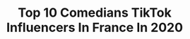 ---
title: Top 10 Comedians TikTok Influencers In France In 2020
description: >-
  Find top comedians TikTok influencers in France in 2020. Most popular hashtags: #pourtoi #foryou #humour #foryoupage.
platform: TikTok
hits: 37
text_top: Discover the best TikTok accounts on inBeat.
text_bottom: Our platform holds 37 TikTok influencers like this in France for you to collaborate.
profiles:
  - username: "redhajr"
    fullname: >-
      Redha JR
    bio: >-
      French comedian 🇫🇷 📮 Redhajr.contact.pro@gmail.com 🦧🏴‍☠️❤️
    location: "France"
    followers: 2300000
    engagement: 1702
    commentsToLikes: 0.005651
    id: ck9025jt4c3ws0j78tnvvmvnx
    verified: true
    hashtags: "#sosomaness"
  - username: "thomas.letutour"
    fullname: >-
      Thomas Le Tutour
    bio: >-
      IG: thomas.letutour Singer/Comedian 🎙🎭 Spreading Positivity 🌈 🇨🇦✨🇫🇷
    location: "France"
    followers: 8848
    engagement: 1038
    commentsToLikes: 0.013286
    id: cka0s32ljjlok0i78gs4sdknf
    verified: false
    hashtags: "#quebec, #foryou, #4u, #snow"
  - username: "stephanesacreofficiel"
    fullname: >-
      stephanesacre
    bio: >-
      L’excès, comedian from 🇨🇮 live in Paris 🇫🇷/👻 blacknigga95 /📷 stephanesacre
    location: "France"
    followers: 8257
    engagement: 960
    commentsToLikes: 0.014646
    id: ckadavrxbk6v10i78w624rx9h
    verified: false
    hashtags: ""
  - username: "angelikadewiseoff"
    fullname: >-
      Angelika De Wise ⚜️
    bio: >-
      Je penses donc je le suis - Aristocrate
    location: "France"
    followers: 26400
    engagement: 408
    commentsToLikes: 0.000000
    id: ck9c2whjypd8w0j782mkz53h4
    verified: false
    hashtags: "#angelikadewisemovie, #angelikadewise, #pourtoi, #gabysolis"
  - username: "carlito8093"
    fullname: >-
      Carlito lucho
    bio: >-
      Instagram: carlitolucho Snap: carlito.om Comédien😀 Charles.om82@gmail.com
    location: "France"
    followers: 106300
    engagement: 1499
    commentsToLikes: 0.059076
    id: ck9vcmttirbx70j786vcnc29x
    verified: false
    hashtags: "#collage, #fyp, #tiktok, #oklm"
  - username: "mohamedlesuedois"
    fullname: >-
      MOHAMED LE SUEDOIS
    bio: >-
      humoriste comedien
    location: "France"
    followers: 27600
    engagement: 733
    commentsToLikes: 0.061096
    id: cka83zzijr6t90i78qoayaixs
    verified: false
    hashtags: "#foryou, #didierraoult, #pourtoi, #jequittecetteplanete"
  - username: "asterixdu33"
    fullname: >-
      le souf comedy club
    bio: >-
      Comédien/喜剧演员/Actor ➡️👻stiktokeur👻⬅️ je répond à tous le monde ✔️
    location: "France"
    followers: 359900
    engagement: 1468
    commentsToLikes: 0.058809
    id: ck81sx8sltsre0j78gtie6low
    verified: false
    hashtags: "#foryoupage, #pourtoi, #humour, #com"
  - username: "marynnvita"
    fullname: >-
      Marynn
    bio: >-
      l’alsacienne phénomène chanteuse et comédienne avec un grand cœur vive l’humour
    location: "France"
    followers: 101200
    engagement: 1121
    commentsToLikes: 0.033405
    id: ckav5srpxcgpw0j236vc5wlyb
    verified: false
    hashtags: "#boulo, #travail, #marynn, #pourtoiiii"
  - username: "le_vincent_le_vrai"
    fullname: >-
      Vincent
    bio: >-
      INSTAGRAM : @le_vincent_le_vrai Comédien, enfin je crois, enfin peut-être
    location: "France"
    followers: 515000
    engagement: 1850
    commentsToLikes: 0.011087
    id: ckamnwpu16kfj0i78dg9rhsv1
    verified: false
    hashtags: "#lumieresur, #pourtoii, #levincent, #viral"
  - username: "johnnysteff1"
    fullname: >-
      Johnny Steff
    bio: >-
      Johnny Steff sosie officiel de Johnny Depp et Jack Sparrow, comédien.
    location: "France"
    followers: 735600
    engagement: 788
    commentsToLikes: 0.091864
    id: ckc8xbz58l6mc0j23sd0y5mms
    verified: false
    hashtags: "#viral, #sosie, #piratesofthecarribean, #foryou"
---